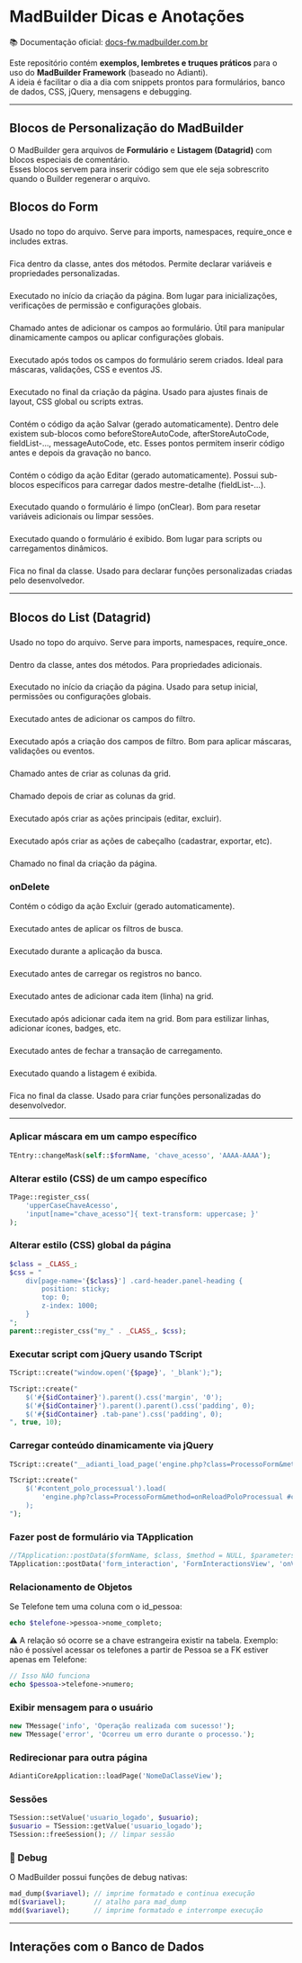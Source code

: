 # MadBuilder Dicas e Anotações  

📚 Documentação oficial: [docs-fw.madbuilder.com.br](http://docs-fw.madbuilder.com.br/)  

Este repositório contém **exemplos, lembretes e truques práticos** para o uso do **MadBuilder Framework** (baseado no Adianti).  
A ideia é facilitar o dia a dia com snippets prontos para formulários, banco de dados, CSS, jQuery, mensagens e debugging.  

---

## Blocos de Personalização do MadBuilder  

O MadBuilder gera arquivos de **Formulário** e **Listagem (Datagrid)** com blocos especiais de comentário.  
Esses blocos servem para inserir código sem que ele seja sobrescrito quando o Builder regenerar o arquivo.  

## Blocos do Form

### <fileHeader>
Usado no topo do arquivo. Serve para imports, namespaces, require_once e includes extras.

### <classProperties>
Fica dentro da classe, antes dos métodos. Permite declarar variáveis e propriedades personalizadas.

### <onBeginPageCreation>
Executado no início da criação da página. Bom lugar para inicializações, verificações de permissão e configurações globais.

### <onBeforeAddFieldsToForm>
Chamado antes de adicionar os campos ao formulário. Útil para manipular dinamicamente campos ou aplicar configurações globais.

### <onAfterFieldsCreation>
Executado após todos os campos do formulário serem criados. Ideal para máscaras, validações, CSS e eventos JS.

### <onAfterPageCreation>
Executado no final da criação da página. Usado para ajustes finais de layout, CSS global ou scripts extras.

### <onSave>
Contém o código da ação Salvar (gerado automaticamente). Dentro dele existem sub-blocos como beforeStoreAutoCode, afterStoreAutoCode, fieldList-..., messageAutoCode, etc. Esses pontos permitem inserir código antes e depois da gravação no banco.

### <onEdit>
Contém o código da ação Editar (gerado automaticamente). Possui sub-blocos específicos para carregar dados mestre-detalhe (fieldList-...).

### <onFormClear>
Executado quando o formulário é limpo (onClear). Bom para resetar variáveis adicionais ou limpar sessões.

### <onShow>
Executado quando o formulário é exibido. Bom lugar para scripts ou carregamentos dinâmicos.

### <userCustomFunctions>
Fica no final da classe. Usado para declarar funções personalizadas criadas pelo desenvolvedor.

---

## Blocos do List (Datagrid)

### <fileHeader>
Usado no topo do arquivo. Serve para imports, namespaces, require_once.

### <classProperties>
Dentro da classe, antes dos métodos. Para propriedades adicionais.

### <onBeginPageCreation>
Executado no início da criação da página. Usado para setup inicial, permissões ou configurações globais.

### <onBeforeAddFieldsToForm>
Executado antes de adicionar os campos do filtro.

### <onAfterFieldsCreation>
Executado após a criação dos campos de filtro. Bom para aplicar máscaras, validações ou eventos.

### <onBeforeColumnsCreation>
Chamado antes de criar as colunas da grid.

### <onAfterColumnsCreation>
Chamado depois de criar as colunas da grid.

### <onAfterActionsCreation>
Executado após criar as ações principais (editar, excluir).

### <onAfterHeaderActionsCreation>
Executado após criar as ações de cabeçalho (cadastrar, exportar, etc).

### <onAfterPageCreation>
Chamado no final da criação da página.

### onDelete
Contém o código da ação Excluir (gerado automaticamente).

### <onBeforeDatagridSearch>
Executado antes de aplicar os filtros de busca.

### <onDatagridSearch>
Executado durante a aplicação da busca.

### <onBeforeDatagridLoad>
Executado antes de carregar os registros no banco.

### <onBeforeDatagridAddItem>
Executado antes de adicionar cada item (linha) na grid.

### <onAfterDatagridAddItem>
Executado após adicionar cada item na grid. Bom para estilizar linhas, adicionar ícones, badges, etc.

### <onBeforeDatagridTransactionClose>
Executado antes de fechar a transação de carregamento.

### <onShow>
Executado quando a listagem é exibida.

### <userCustomFunctions>
Fica no final da classe. Usado para criar funções personalizadas do desenvolvedor.

---

### Aplicar máscara em um campo específico  
```php
TEntry::changeMask(self::$formName, 'chave_acesso', 'AAAA-AAAA');
```

### Alterar estilo (CSS) de um campo específico
```php
TPage::register_css(
    'upperCaseChaveAcesso',
    'input[name="chave_acesso"]{ text-transform: uppercase; }'
);
```

### Alterar estilo (CSS) global da página
```php
$class = _CLASS_;
$css = "
    div[page-name='{$class}'] .card-header.panel-heading {
        position: sticky;
        top: 0;
        z-index: 1000;
    }
";
parent::register_css("my_" . _CLASS_, $css);
```

### Executar script com jQuery usando TScript
```php
TScript::create("window.open('{$page}', '_blank');");
```
```php
TScript::create("
    $('#{$idContainer}').parent().css('margin', '0');
    $('#{$idContainer}').parent().parent().css('padding', 0);
    $('#{$idContainer} .tab-pane').css('padding', 0);
", true, 10);
```

### Carregar conteúdo dinamicamente via jQuery
```php
TScript::create("__adianti_load_page('engine.php?class=ProcessoForm&method=onReloadPoloProcessual&static=1');");
```
```php
TScript::create("
    $('#content_polo_processual').load(
        'engine.php?class=ProcessoForm&method=onReloadPoloProcessual #content_polo_processual'
    );
");
```

### Fazer post de formulário via TApplication
```php
//TApplication::postData($formName, $class, $method = NULL, $parameters = NULL);
TApplication::postData('form_interaction', 'FormInteractionsView', 'onView');
```

### Relacionamento de Objetos
Se Telefone tem uma coluna com o id_pessoa:
```php
echo $telefone->pessoa->nome_completo;
```
⚠️ A relação só ocorre se a chave estrangeira existir na tabela.
Exemplo: não é possível acessar os telefones a partir de Pessoa se a FK estiver apenas em Telefone:
```php
// Isso NÃO funciona
echo $pessoa->telefone->numero;
```

### Exibir mensagem para o usuário
```php
new TMessage('info', 'Operação realizada com sucesso!');
new TMessage('error', 'Ocorreu um erro durante o processo.');
```

### Redirecionar para outra página
```php
AdiantiCoreApplication::loadPage('NomeDaClasseView');
```

### Sessões
```php
TSession::setValue('usuario_logado', $usuario);
$usuario = TSession::getValue('usuario_logado');
TSession::freeSession(); // limpar sessão
```

### 🐞 Debug
O MadBuilder possui funções de debug nativas:
```php
mad_dump($variavel); // imprime formatado e continua execução
md($variavel);       // atalho para mad_dump
mdd($variavel);      // imprime formatado e interrompe execução
```

---

## Interações com o Banco de Dados


